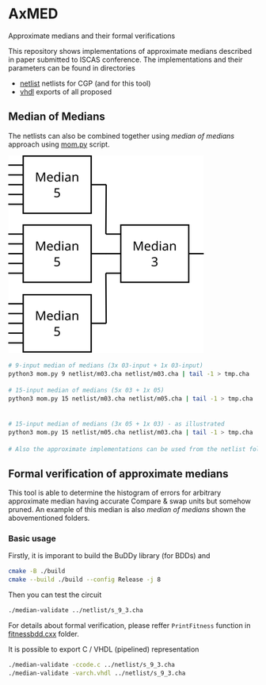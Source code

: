 # AxMED
Approximate medians and their formal verifications

This repository shows implementations of approximate medians described in paper submitted to ISCAS conference. The implementations and their parameters can be found in directories
*  [netlist](netlist) netlists for CGP (and for this tool)
*  [vhdl](VHDL) exports of all proposed 

## Median of Medians
The netlists can also be combined together using _median of medians_ approach using [mom.py](mom.py) script.

![median of medians](img/mom.png)

```bash
# 9-input median of medians (3x 03-input + 1x 03-input)
python3 mom.py 9 netlist/m03.cha netlist/m03.cha | tail -1 > tmp.cha

# 15-input median of medians (5x 03 + 1x 05)
python3 mom.py 15 netlist/m03.cha netlist/m05.cha | tail -1 > tmp.cha


# 15-input median of medians (3x 05 + 1x 03) - as illustrated
python3 mom.py 15 netlist/m05.cha netlist/m03.cha | tail -1 > tmp.cha

# Also the approximate implementations can be used from the netlist folder
```


## Formal verification of approximate medians
This tool is able to determine the histogram of errors for arbitrary approximate median having accurate Compare & swap units but somehow pruned. An example of this median is also _median of medians_ shown the abovementioned folders. 

### Basic usage
Firstly, it is imporant to build the BuDDy library (for BDDs) and 
```sh
cmake -B ./build
cmake --build ./build --config Release -j 8 
```

Then you can test the circuit
```sh
./median-validate ../netlist/s_9_3.cha
```

For details about formal verification, please reffer `PrintFitness` function in [fitnessbdd.cxx](src/fitnessbdd.cxx) folder.


It is possible to export C / VHDL (pipelined) representation
```sh
./median-validate -ccode.c ../netlist/s_9_3.cha
./median-validate -varch.vhdl ../netlist/s_9_3.cha
```
